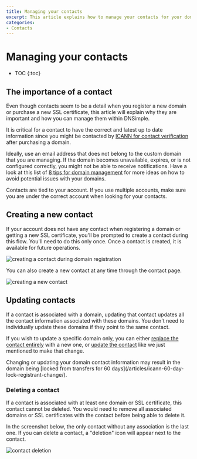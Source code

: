 ```yaml
---
title: Managing your contacts
excerpt: This article explains how to manage your contacts for your domains and SSL certificates.
categories:
- Contacts
---
```


# Managing your contacts

* TOC
{:toc}

## The importance of a contact

Even though contacts seem to be a detail when you register a new domain or purchase a new SSL certificate, this article will explain why they are important and how you can manage them within DNSimple.

It is critical for a contact to have the correct and latest up to date information since you might be contacted by [ICANN for contact verification](/articles/icann-domain-validation/) after purchasing a domain.

Ideally, use an email address that does not belong to the custom domain that you are managing. If the domain becomes unavailable, expires, or is not configured correctly, you might not be able to receive notifications. Have a look at this list of [8 tips for domain management](https://blog.dnsimple.com/2017/05/domain-management-tips/) for more ideas on how to avoid potential issues with your domains.

Contacts are tied to your account. If you use multiple accounts, make sure you are under the correct account when looking for your contacts.

## Creating a new contact

If your account does not have any contact when registering a domain or getting a new SSL certificate, you'll be prompted to create a contact during this flow. You'll need to do this only once. Once a contact is created, it is available for future operations.

![creating a contact during domain registration](/files/contact-creation.png)

You can also create a new contact at any time through the contact page.

![creating a new contact](/files/change-contact-1.png)

## Updating contacts

If a contact is associated with a domain, updating that contact updates all the contact information associated with these domains. You don't need to individually update these domains if they point to the same contact.

If you wish to update a specific domain only, you can either [replace the contact entirely](/articles/changing-domain-contact/#replacing-a-domain-contact) with a new one, or [update the contact](/articles/changing-domain-contact/#updating-a-domain-contact) like we just mentioned to make that change.

<warning>
Changing or updating your domain contact information may result in the domain being [locked from transfers for 60 days](/articles/icann-60-day-lock-registrant-change/).
</warning>

### Deleting a contact

If a contact is associated with at least one domain or SSL certificate, this contact cannot be deleted. You would need to remove all associated domains or SSL certificates with the contact before being able to delete it.

In the screenshot below, the only contact without any association is the last one. If you can delete a contact, a "deletion" icon will appear next to the contact.

![contact deletion](/files/contact-delete.png)
